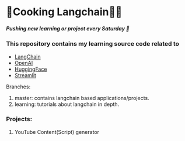 # 🍪Cooking Langchain🦜🔗

##### Pushing new learning or project every Saturday 🍿

### This repository contains my learning source code related to 
- [LangChain](https://python.langchain.com/docs/get_started/introduction.html)
- [OpenAI](https://platform.openai.com/overview)
- [HuggingFace](https://huggingface.co/)
- [Streamlit](https://streamlit.io/)

Branches:
1. master: contains langchain based applications/projects.
2. learning: tutorials about langchain in depth.


### Projects:
1. YouTube Content(Script) generator